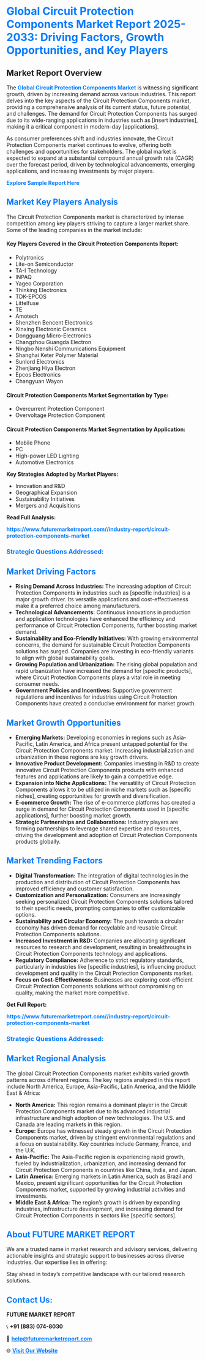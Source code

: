 <h1 style="color: #007BFF;">Global Circuit Protection Components Market Report 2025-2033: Driving Factors, Growth Opportunities, and Key Players</h1>

<section id="overview">
<h2>Market Report Overview</h2>
<p>The <a href="https://www.futuremarketreport.com//industry-report/circuit-protection-components-market" style="color: #007BFF; text-decoration: none;"><strong>Global Circuit Protection Components Market</strong></a> is witnessing significant growth, driven by increasing demand across various industries. This report delves into the key aspects of the Circuit Protection Components market, providing a comprehensive analysis of its current status, future potential, and challenges. The demand for Circuit Protection Components has surged due to its wide-ranging applications in industries such as [insert industries], making it a critical component in modern-day [applications].</p>
<p>As consumer preferences shift and industries innovate, the Circuit Protection Components market continues to evolve, offering both challenges and opportunities for stakeholders. The global market is expected to expand at a substantial compound annual growth rate (CAGR) over the forecast period, driven by technological advancements, emerging applications, and increasing investments by major players.</p>
</section>

<section id="overview">
<p><a href="https://www.futuremarketreport.com//request-sample/reportId=81571" style="color: #007BFF; text-decoration: none;"><strong>Explore Sample Report Here</strong></a></p>
</section>

<section id="key-players">
<h2 style="color: #007BFF;">Market Key Players Analysis</h2>
<p>The Circuit Protection Components market is characterized by intense competition among key players striving to capture a larger market share. Some of the leading companies in the market include:</p>
<h4>Key Players Covered in the Circuit Protection Components Report:</h4>
<ul><li>Polytronics</li><li>Lite-on Semiconductor</li><li>TA-I Technology</li><li>INPAQ</li><li>Yageo Corporation</li><li>Thinking Electronics</li><li>TDK-EPCOS</li><li>Littelfuse</li><li>TE</li><li>Amotech</li><li>Shenzhen Bencent Electronics</li><li>Xinxing Electronic Ceramics</li><li>Dongguang Micro-Electronics</li><li>Changzhou Guangda Electron</li><li>Ningbo Nenshi Communications Equipment</li><li>Shanghai Keter Polymer Material</li><li>Sunlord Electronics</li><li>Zhenjiang Hiya Electron</li><li>Epcos Electronics</li><li>Changyuan Wayon</li></ul>
<h4>Circuit Protection Components Market Segmentation by Type:</h4>
<ul><li>Overcurrent Protection Component</li><li>Overvoltage Protection Component</li></ul>

<h4>Circuit Protection Components Market Segmentation by Application:</h4>
<ul><li>Mobile Phone</li><li>PC</li><li>High-power LED Lighting</li><li>Automotive Electronics</li></ul>
<p><strong>Key Strategies Adopted by Market Players:</strong></p>
<ul>
<li>Innovation and R&D</li>
<li>Geographical Expansion</li>
<li>Sustainability Initiatives</li>
<li>Mergers and Acquisitions</li>
</ul>
</section>

<section>
<p><strong>Read Full Analysis: </strong></p><a href="https://www.futuremarketreport.com//industry-report/circuit-protection-components-market" style="color: #007BFF; text-decoration: none;"><strong>https://www.futuremarketreport.com//industry-report/circuit-protection-components-market</strong></a>
<h3 style="color: #007BFF;">Strategic Questions Addressed:</h3>
</section>

<section id="driving-factors">
<h2 style="color: #007BFF;">Market Driving Factors</h2>
<ul>
<li><strong>Rising Demand Across Industries:</strong> The increasing adoption of Circuit Protection Components in industries such as [specific industries] is a major growth driver. Its versatile applications and cost-effectiveness make it a preferred choice among manufacturers.</li>
<li><strong>Technological Advancements:</strong> Continuous innovations in production and application technologies have enhanced the efficiency and performance of Circuit Protection Components, further boosting market demand.</li>
<li><strong>Sustainability and Eco-Friendly Initiatives:</strong> With growing environmental concerns, the demand for sustainable Circuit Protection Components solutions has surged. Companies are investing in eco-friendly variants to align with global sustainability goals.</li>
<li><strong>Growing Population and Urbanization:</strong> The rising global population and rapid urbanization have increased the demand for [specific products], where Circuit Protection Components plays a vital role in meeting consumer needs.</li>
<li><strong>Government Policies and Incentives:</strong> Supportive government regulations and incentives for industries using Circuit Protection Components have created a conducive environment for market growth.</li>
</ul>
</section>

<section id="growth-opportunities">
<h2 style="color: #007BFF;">Market Growth Opportunities</h2>
<ul>
<li><strong>Emerging Markets:</strong> Developing economies in regions such as Asia-Pacific, Latin America, and Africa present untapped potential for the Circuit Protection Components market. Increasing industrialization and urbanization in these regions are key growth drivers.</li>
<li><strong>Innovative Product Development:</strong> Companies investing in R&D to create innovative Circuit Protection Components products with enhanced features and applications are likely to gain a competitive edge.</li>
<li><strong>Expansion into Niche Applications:</strong> The versatility of Circuit Protection Components allows it to be utilized in niche markets such as [specific niches], creating opportunities for growth and diversification.</li>
<li><strong>E-commerce Growth:</strong> The rise of e-commerce platforms has created a surge in demand for Circuit Protection Components used in [specific applications], further boosting market growth.</li>
<li><strong>Strategic Partnerships and Collaborations:</strong> Industry players are forming partnerships to leverage shared expertise and resources, driving the development and adoption of Circuit Protection Components products globally.</li>
</ul>
</section>

<section id="trending-factors">
<h2 style="color: #007BFF;">Market Trending Factors</h2>
<ul>
<li><strong>Digital Transformation:</strong> The integration of digital technologies in the production and distribution of Circuit Protection Components has improved efficiency and customer satisfaction.</li>
<li><strong>Customization and Personalization:</strong> Consumers are increasingly seeking personalized Circuit Protection Components solutions tailored to their specific needs, prompting companies to offer customizable options.</li>
<li><strong>Sustainability and Circular Economy:</strong> The push towards a circular economy has driven demand for recyclable and reusable Circuit Protection Components solutions.</li>
<li><strong>Increased Investment in R&D:</strong> Companies are allocating significant resources to research and development, resulting in breakthroughs in Circuit Protection Components technology and applications.</li>
<li><strong>Regulatory Compliance:</strong> Adherence to strict regulatory standards, particularly in industries like [specific industries], is influencing product development and quality in the Circuit Protection Components market.</li>
<li><strong>Focus on Cost-Effectiveness:</strong> Businesses are exploring cost-efficient Circuit Protection Components solutions without compromising on quality, making the market more competitive.</li>
</ul>
</section>

<section>
<p><strong>Get Full Report: </strong></p><a href="https://www.futuremarketreport.com//industry-report/circuit-protection-components-market" style="color: #007BFF; text-decoration: none;"><strong>https://www.futuremarketreport.com//industry-report/circuit-protection-components-market</strong></a>
<h3 style="color: #007BFF;">Strategic Questions Addressed:</h3>
</section>


<section id="regional-analysis">
<h2 style="color: #007BFF;">Market Regional Analysis</h2>
<p>The global Circuit Protection Components market exhibits varied growth patterns across different regions. The key regions analyzed in this report include North America, Europe, Asia-Pacific, Latin America, and the Middle East & Africa:</p>
<ul>
<li><strong>North America:</strong> This region remains a dominant player in the Circuit Protection Components market due to its advanced industrial infrastructure and high adoption of new technologies. The U.S. and Canada are leading markets in this region.</li>
<li><strong>Europe:</strong> Europe has witnessed steady growth in the Circuit Protection Components market, driven by stringent environmental regulations and a focus on sustainability. Key countries include Germany, France, and the U.K.</li>
<li><strong>Asia-Pacific:</strong> The Asia-Pacific region is experiencing rapid growth, fueled by industrialization, urbanization, and increasing demand for Circuit Protection Components in countries like China, India, and Japan.</li>
<li><strong>Latin America:</strong> Emerging markets in Latin America, such as Brazil and Mexico, present significant opportunities for the Circuit Protection Components market, supported by growing industrial activities and investments.</li>
<li><strong>Middle East & Africa:</strong> The region’s growth is driven by expanding industries, infrastructure development, and increasing demand for Circuit Protection Components in sectors like [specific sectors].</li>
</ul>
</section>

<footer>
<h2 style="color: #007BFF;">About FUTURE MARKET REPORT</h2>
<p>We are a trusted name in market research and advisory services, delivering actionable insights and strategic support to businesses across diverse industries. Our expertise lies in offering:</p>

<p>Stay ahead in today’s competitive landscape with our tailored research solutions.</p>

<h2 style="color: #007BFF;">Contact Us:</h2>
<p><strong>FUTURE MARKET REPORT</strong></p>
<p>📞 <strong>+91 (883) 074-8030</strong></p>
<p>📧 <strong><a href="mailto:help@futuremarketreport.com" style="color: #007BFF;">help@futuremarketreport.com</a></strong></p>
<p>🌐 <strong><a href="https://www.futuremarketreport.com/" style="color: #007BFF;">Visit Our Website</a></strong></p>
</footer>